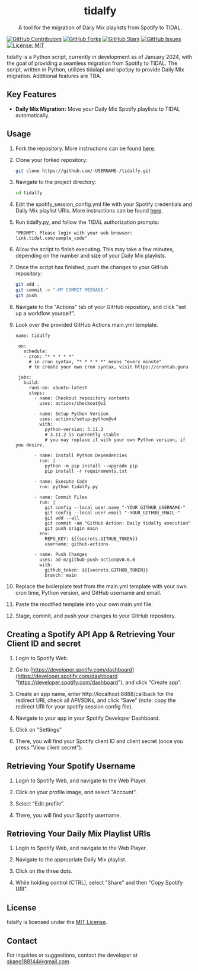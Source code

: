 <div align="center">
  <h1 align="center">tidalfy</h1>

  <p align="center">
    A tool for the migration of Daily Mix playlists from Spotify to TIDAL.
    <br />
  </p>

</div>

[![GitHub Contributors](https://img.shields.io/github/contributors/skang188144/tidalfy.svg?label=Contributors)](https://github.com/skang188144/tidalfy/graphs/contributors) [![GitHub Forks](https://img.shields.io/github/forks/skang188144/tidalfy.svg?label=Forks)](https://github.com/skang188144/tidafy/forks) [![GitHub Stars](https://img.shields.io/github/stars/skang188144/tidalfy.svg?label=Stars)](https://github.com/skang188144/tidalfy/stargazers) [![GitHub Issues](https://img.shields.io/github/issues/skang188144/tidalfy.svg?label=Issues)](https://github.com/skang188144/tidalfy/issues) [![License: MIT](https://img.shields.io/badge/License-MIT-yellow.svg)](https://opensource.org/licenses/MIT)

tidalfy is a Python script, currently in development as of January 2024, with the goal of providing a seamless migration from Spotify to TIDAL. The script, written in Python, utilizes tidalapi and spotipy to provide Daily Mix migration. Additional features are TBA. 

## Key Features

- **Daily Mix Migration:** Move your Daily Mix Spotify playlists to TIDAL automatically.

## Usage

1. Fork the repository. More instructions can be found [here](https://docs.github.com/en/pull-requests/collaborating-with-pull-requests/working-with-forks/fork-a-repo#forking-a-repository "here").

2. Clone your forked repository:
   ```bash
   git clone https://github.com/-USERNAME-/tidalfy.git
   ```

3. Navigate to the project directory:
   ```bash
   cd tidalfy
   ```
4. Edit the spotify_session_config.yml file with your Spotify credentials and Daily Mix playlist URIs. More instructions can be found [here](https://github.com/skang188144/tidalfy#creating-a-spotify-api-app--retrieving-your-client-id-and-secret "here").

5. Run tidalfy.py, and follow the TIDAL authorization prompts:
	```
	"PROMPT: Please login with your web browser: link.tidal.com/sample_code"
	```

6. Allow the script to finish executing. This may take a few minutes, depending on the number and size of your Daily Mix playlists.

7. Once the script has finished, push the changes to your GitHub repository:
   ```bash
   git add .
   git commit -m "-MY COMMIT MESSAGE-"
   git push
   ```
   
8. Navigate to the "Actions" tab of your GitHub repository, and click "set up a workflow yourself".

9. Look over the provided GitHub Actions main.yml template.

   ```
   name: tidalfy

	on:
	  schedule:
	  - cron: "* * * * *" 
	  	# in cron syntax, "* * * * *" means "every minute"
		# to create your own cron syntax, visit https://crontab.guru

	jobs:
	  build:
		runs-on: ubuntu-latest
		steps:
		  - name: Checkout repository contents
			uses: actions/checkout@v2

		  - name: Setup Python Version
			uses: actions/setup-python@v4
			with:
			  python-version: 3.11.2 
			  # 3.11.2 is currently stable
			  # you may replace it with your own Python version, if you desire.

		  - name: Install Python Dependencies
			run: |
			  python -m pip install --upgrade pip
			  pip install -r requirements.txt

		  - name: Execute Code
			run: python tidalfy.py

		  - name: Commit Files
			run: |
			  git config --local user.name "-YOUR_GITHUB_USERNAME-"
			  git config --local user.email "-YOUR_GITHUB_EMAIL-"
			  git add --all
			  git commit -am "GitHub Action: Daily tidalfy execution"
			  git push origin main
			env:
			  REPO_KEY: ${{secrets.GITHUB_TOKEN}}
			  username: github-actions

		  - name: Push Changes
			uses: ad-m/github-push-action@v0.6.0
			with:
			  github_token: ${{secrets.GITHUB_TOKEN}}
			  branch: main
   ```

10. Replace the boilerplate text from the main.yml template with your own cron time, Python version, and GitHub username and email.

11. Paste the modified template into your own main.yml file.

12. Stage, commit, and push your changes to your GitHub repository.

## Creating a Spotify API App & Retrieving Your Client ID and secret
1. Login to Spotify Web.

2. Go to [https://developer.spotify.com/dashboard](https://developer.spotify.com/dashboard "https://developer.spotify.com/dashboard"), and click "Create app".

3. Create an app name, enter http://localhost:8888/callback for the redirect URI, check all API/SDKs, and click "Save" (note: copy the redirect URI for your spotify session config file).

4. Navigate to your app in your Spotify Developer Dashboard.

5. Click on "Settings"

6. There, you will find your Spotify client ID and client secret (once you press "View client secret").

## Retrieving Your Spotify Username
1. Login to Spotify Web, and navigate to the Web Player.

2. Click on your profile image, and select "Account".

3. Select "Edit profile".

4. There, you will find your Spotify username.

## Retrieving Your Daily Mix Playlist URIs
1. Login to Spotify Web, and navigate to the Web Player.

2. Navigate to the appropriate Daily Mix playlist.

3. Click on the three dots.

4. While holding control (CTRL), select "Share" and then "Copy Spotify URI".

## License

tidalfy is licensed under the [MIT License](https://opensource.org/licenses/MIT).

## Contact

For inquiries or suggestions, contact the developer at skang188144@gmail.com.
